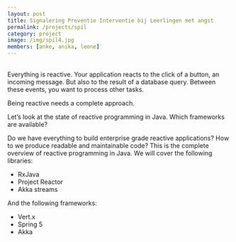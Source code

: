 ```yaml
---
layout: post
title: Signalering Preventie Interventie bij Leerlingen met angst
permalink: /projects/spil
category: project
image: /img/spil4.jpg
members: [anke, anika, leone]
---
```


<br>
Everything is reactive. Your application reacts to the click of a button, an incoming message. But also to the result of a database query. Between these events, you want to process other tasks.

Being reactive needs a complete approach.

Let’s look at the state of reactive programming in Java. Which frameworks are available?

Do we have everything to build enterprise grade reactive applications? How to we produce readable and maintainable code? This is the complete overview of reactive programming in Java. We will cover the following libraries:

- RxJava
- Project Reactor
- Akka streams

And the following frameworks:

- Vert.x
- Spring 5
- Akka

<br>
